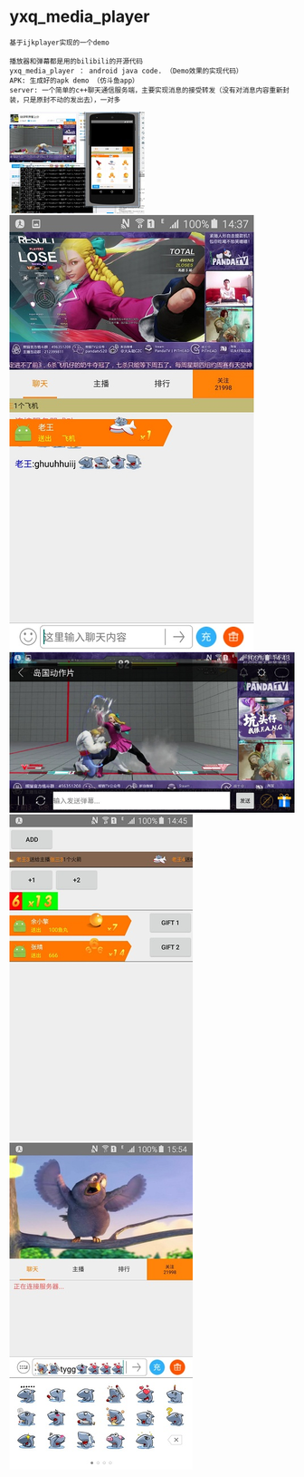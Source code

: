 # yxq_media_player
    基于ijkplayer实现的一个demo

    播放器和弹幕都是用的bilibili的开源代码
    yxq_media_player ： android java code. （Demo效果的实现代码）
    APK: 生成好的apk demo （仿斗鱼app）
    server: 一个简单的c++聊天通信服务端，主要实现消息的接受转发（没有对消息内容重新封装，只是原封不动的发出去），一对多
    
![image](https://github.com/yq8308/yxq_media_player/raw/master/screenshots/1.jpg)   ![image](https://github.com/yq8308/yxq_media_player/raw/master/screenshots/2.jpg)   ![image](https://github.com/yq8308/yxq_media_player/raw/master/screenshots/3.jpg)   ![image](https://github.com/yq8308/yxq_media_player/raw/master/screenshots/4.jpg)   ![image](https://github.com/yq8308/yxq_media_player/raw/master/screenshots/5.jpg)

